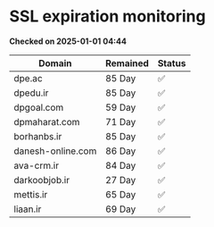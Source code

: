 # SSL expiration monitoring

**Checked on 2025-01-01 04:44**

| Domain | Remained | Status       |
|--------|----------|--------------|
| dpe.ac     | 85 Day   | ✅ |
| dpedu.ir     | 85 Day   | ✅ |
| dpgoal.com     | 59 Day   | ✅ |
| dpmaharat.com     | 71 Day   | ✅ |
| borhanbs.ir     | 85 Day   | ✅ |
| danesh-online.com     | 86 Day   | ✅ |
| ava-crm.ir     | 84 Day   | ✅ |
| darkoobjob.ir     | 27 Day   | ✅ |
| mettis.ir     | 65 Day   | ✅ |
| liaan.ir     | 69 Day   | ✅ |

